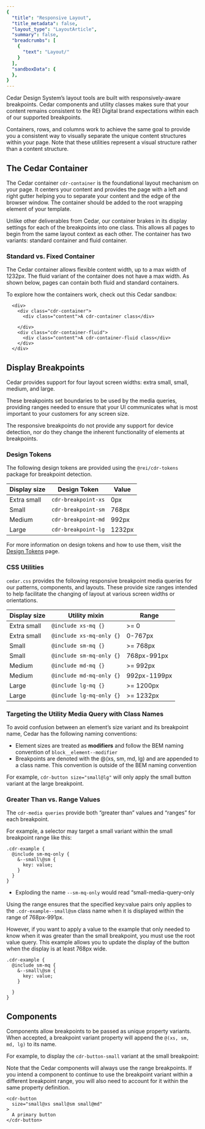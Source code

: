 ```yaml
---
{
  "title": "Responsive Layout",
  "title_metadata": false,
  "layout_type": "LayoutArticle",
  "summary": false,
  "breadcrumbs": [
    {
      "text": "Layout/"
    }
  ],
  "sandboxData": {
  },
}
---
```


<cdr-doc-table-of-contents-shell>
Cedar Design System’s layout tools are built with responsively-aware breakpoints. Cedar components
and utility classes makes sure that your content remains consistent to the REI Digital brand expectations
within each of our supported breakpoints.

Containers, rows, and columns work to achieve the same goal to provide you a consistent way to
visually separate the unique content structures within your page. Note that these utilities
represent a visual structure rather than a content structure.

## The Cedar Container
The Cedar container `cdr-container` is the foundational layout mechanism on your page. It centers your content and provides the page with a left and right gutter helping you to separate your content and the edge of the browser window. The container should be added to the root wrapping element of your template.

Unlike other deliverables from Cedar, our container brakes in its display settings for each of the breakpoints into one class. This allows all pages to begin from the same layout context as each other. The container has two variants: standard container and fluid container.

<cdr-img :src="$withBase('/layout/Spec_Grids_Breakpoints_16-9.png')" alt="Breakpoints for REI’s responsive layout" />

### Standard vs. Fixed Container

The Cedar container allows flexible content width, up to a max width of 1232px. The fluid variant of the container does not have a max width. As shown below, pages can contain both fluid and standard containers.

<cdr-img :src="$withBase('/layout/StandardvFluid.gif')" alt="Standard vs. Fluid container " />

To explore how the containers work, check out this Cedar sandbox:

<cdr-doc-example-code-pair :sandbox-data="Object.assign({}, $page.frontmatter.sandboxData, {styleTag: 'body { background-color: rgba(130, 234, 255, 0.35);} .content {background-color: #fff;} .cdr-container, .cdr-container-fluid { background-color: lightcoral; color: purple;}'})" >

```vue
  <div>
    <div class="cdr-container">
      <div class="content">A cdr-container class</div>

    </div>
    <div class="cdr-container-fluid">
      <div class="content">A cdr-container-fluid class</div>
    </div>
  </div>

```
</cdr-doc-example-code-pair>

## Display Breakpoints
Cedar provides support for four layout screen widths: extra small, small, medium, and large.

These breakpoints set boundaries to be used by the media queries, providing ranges needed to ensure that your UI communicates what is most important to your customers for any screen size.

The responsive breakpoints do not provide any support for device detection, nor do they change the inherent functionality of elements at breakpoints.

### Design Tokens

The following design tokens are provided using the `@rei/cdr-tokens` package for breakpoint detection.

| Display size | Design Token        | Value  |
|--------------|---------------------|--------|
| Extra small  | `cdr-breakpoint-xs` | 0px    |
| Small        | `cdr-breakpoint-sm` | 768px  |
| Medium       | `cdr-breakpoint-md` | 992px  |
| Large        | `cdr-breakpoint-lg` | 1232px |

For more information on design tokens and how to use them, visit the [Design Tokens](../../components/design-tokens/) page.

### CSS Utilities

`cedar.css` provides the following responsive breakpoint media queries for our patterns, components, and layouts. These provide size ranges intended to help facilitate the changing of layout at various screen widths or orientations.

| Display size | Utility mixin            | Range        |
|--------------|--------------------------|--------------|
| Extra small  | `@include xs-mq {}`      | >= 0         |
| Extra small  | `@include xs-mq-only {}` | 0-767px      |
| Small        | `@include sm-mq {}`      | >= 768px     |
| Small        | `@include sm-mq-only {}` | 768px-991px  |
| Medium       | `@include md-mq {}`      | >= 992px     |
| Medium       | `@include md-mq-only {}` | 992px-1199px |
| Large        | `@include lg-mq {}`      | >= 1200px    |
| Large        | `@include lg-mq-only {}` | >= 1232px    |


### Targeting the Utility Media Query with Class Names

To avoid confusion between an element’s size variant and its breakpoint name, Cedar has the following naming conventions:

-  Element sizes are treated as **modifiers** and follow the BEM naming convention of `block__element--modifier`
-  Breakpoints are denoted with the @(xs, sm, md, lg) and are appended to a class name. This convention is outside of the BEM naming convention

For example, `cdr-button size="small@lg"`  will only apply the small button variant at the large breakpoint.

### Greater Than vs. Range Values
The `cdr-media queries` provide both “greater than” values and “ranges” for each breakpoint.

For example, a selector may target a small variant within the small breakpoint range like this:

```
.cdr-example {
  @include sm-mq-only {
    &--small\@sm {
      key: value;
    }
  }
}
```
* Exploding the name `--sm-mq-only` would read “small-media-query-only

Using the range ensures that the specified key:value pairs only applies to the `.cdr-example--small@sm` class name when it is displayed within the range of 768px-991px.

However, if you want to apply a value to the example that only needed to know when it was greater than the small breakpoint, you must use the root value query. This example allows you to update the display of the button when the display is at least  768px wide.

```
.cdr-example {
  @include sm-mq {
    &--small\@sm {
      key: value;
    }

  }
}
```

## Components

Components allow breakpoints to be passed as unique property variants.
When accepted, a breakpoint variant property will append the `@(xs, sm, md, lg)` to its name.

For example, to display the `cdr-button-small` variant at the small breakpoint:

Note that the Cedar components will always use the range breakpoints. If you intend a component to continue to use the breakpoint variant within a different breakpoint range, you will also need to account for it within the same property definition.
```
<cdr-button
  size="small@xs small@sm small@md"
>
  A primary button
</cdr-button>
```
</cdr-doc-table-of-contents-shell>
